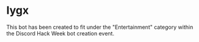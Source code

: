 # Iygx

This bot has been created to fit under the "Entertainment" category within the Discord Hack Week bot creation event.
